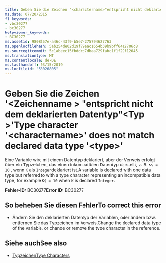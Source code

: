 ```yaml
---
title: Geben Sie die Zeichen '<charactername>"entspricht nicht deklarierten Datentyp"<type>"
ms.date: 07/20/2015
f1_keywords:
- vbc30277
- bc30277
helpviewer_keywords:
- BC30277
ms.assetid: 9808f57e-a46c-43f9-b5e7-275794627763
ms.openlocfilehash: 5ab254de02d19f79eac1654b39b9bff64e2706c8
ms.sourcegitcommit: 5c1abeec15fbddcc7dbaa729fabc1f1f29f12045
ms.translationtype: MT
ms.contentlocale: de-DE
ms.lasthandoff: 03/15/2019
ms.locfileid: "58026805"
---
```

# <a name="type-character-charactername-does-not-match-declared-data-type-type"></a><span data-ttu-id="15def-102">Geben Sie die Zeichen '\<Zeichenname > "entspricht nicht dem deklarierten Datentyp"\<Typ >'</span><span class="sxs-lookup"><span data-stu-id="15def-102">Type character '\<charactername>' does not match declared data type '\<type>'</span></span>
<span data-ttu-id="15def-103">Eine Variable wird mit einem Datentyp deklariert, aber der Verweis erfolgt über ein Typzeichen, das einen inkompatiblen Datentyp darstellt, z. B. `K$ = 10` , wenn `K` als `Integer`deklariert ist.</span><span class="sxs-lookup"><span data-stu-id="15def-103">A variable is declared with one data type but referred to with a type character representing an incompatible data type, for example `K$ = 10` when `K` is declared `Integer`.</span></span>  
  
 <span data-ttu-id="15def-104">**Fehler-ID:** BC30277</span><span class="sxs-lookup"><span data-stu-id="15def-104">**Error ID:** BC30277</span></span>  
  
## <a name="to-correct-this-error"></a><span data-ttu-id="15def-105">So beheben Sie diesen Fehler</span><span class="sxs-lookup"><span data-stu-id="15def-105">To correct this error</span></span>  
  
-   <span data-ttu-id="15def-106">Ändern Sie den deklarierten Datentyp der Variablen, oder ändern bzw. entfernen Sie das Typzeichen im Verweis.</span><span class="sxs-lookup"><span data-stu-id="15def-106">Change the declared data type of the variable, or change or remove the type character in the reference.</span></span>  
  
## <a name="see-also"></a><span data-ttu-id="15def-107">Siehe auch</span><span class="sxs-lookup"><span data-stu-id="15def-107">See also</span></span>

- [<span data-ttu-id="15def-108">Typzeichen</span><span class="sxs-lookup"><span data-stu-id="15def-108">Type Characters</span></span>](../../visual-basic/programming-guide/language-features/data-types/type-characters.md)
